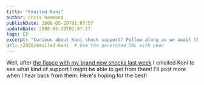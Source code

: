 ```yaml
---
title: "Emailed Koni"
author: Chris Hammond
publishDate: 2008-05-29T01:07:57
updateDate: 2008-05-29T01:07:57
tags: []
excerpt: "Curious about Koni shock support? Follow along as we await their response after a recent shock fiasco - stay tuned for updates! #Koni #shocks #support"
url: /2008/emailed-koni  # Use the generated URL with year
---
```

<p>Well, after <a href="https://www.corvettez06.org/tabid/80/itemid/63/What-is-it-with-me-and-Koni-shocks.aspx">the fiasco with my brand new shocks last week</a> I emailed Koni to see what kind of support I might be able to get from them! I'll post more when I hear back from them. Here's hoping for the best!</p>

